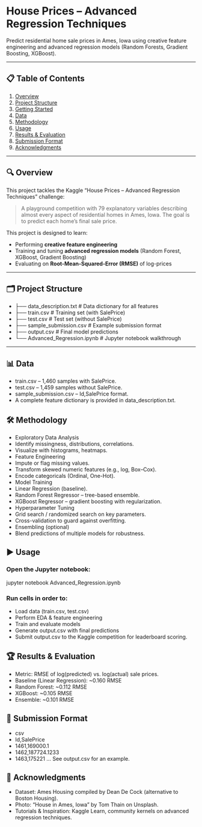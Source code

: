 # House Prices – Advanced Regression Techniques

Predict residential home sale prices in Ames, Iowa using creative feature engineering and advanced regression models (Random Forests, Gradient Boosting, XGBoost).

---

## 📋 Table of Contents

1. [Overview](#overview)  
2. [Project Structure](#project-structure)  
3. [Getting Started](#getting-started)  
4. [Data](#data)  
5. [Methodology](#methodology)  
6. [Usage](#usage)  
7. [Results & Evaluation](#results--evaluation)  
8. [Submission Format](#submission-format)  
9. [Acknowledgments](#acknowledgments)  

---

## 🔍 Overview

This project tackles the Kaggle “House Prices – Advanced Regression Techniques” challenge:

> A playground competition with 79 explanatory variables describing almost every aspect of residential homes in Ames, Iowa. The goal is to predict each home’s final sale price.  

This project is designed to learn:

- Performing **creative feature engineering**  
- Training and tuning **advanced regression models** (Random Forest, XGBoost, Gradient Boosting)  
- Evaluating on **Root-Mean-Squared-Error (RMSE)** of log-prices  

---

## 🗂 Project Structure
- ├── data_description.txt # Data dictionary for all features
- ├── train.csv # Training set (with SalePrice)
- ├── test.csv # Test set (without SalePrice)
- ├── sample_submission.csv # Example submission format
- ├── output.csv # Final model predictions
- └── Advanced_Regression.ipynb # Jupyter notebook walkthrough


---

## 📊 Data
- train.csv – 1,460 samples with SalePrice.
- test.csv – 1,459 samples without SalePrice.
- sample_submission.csv – Id,SalePrice format.
- A complete feature dictionary is provided in data_description.txt.

## 🛠 Methodology
- Exploratory Data Analysis
- Identify missingness, distributions, correlations.
- Visualize with histograms, heatmaps.
- Feature Engineering
- Impute or flag missing values.
- Transform skewed numeric features (e.g., log, Box–Cox).
- Encode categoricals (Ordinal, One-Hot).
- Model Training
- Linear Regression (baseline).
- Random Forest Regressor – tree-based ensemble.
- XGBoost Regressor – gradient boosting with regularization.
- Hyperparameter Tuning
- Grid search / randomized search on key parameters.
- Cross-validation to guard against overfitting.
- Ensembling (optional)
- Blend predictions of multiple models for robustness.

## ▶️ Usage
### Open the Jupyter notebook:
jupyter notebook Advanced_Regression.ipynb

### Run cells in order to:
- Load data (train.csv, test.csv)
- Perform EDA & feature engineering
- Train and evaluate models
- Generate output.csv with final predictions
- Submit output.csv to the Kaggle competition for leaderboard scoring.

## 🏆 Results & Evaluation
- Metric: RMSE of log(predicted) vs. log(actual) sale prices.
- Baseline (Linear Regression): ~0.160 RMSE
- Random Forest: ~0.112 RMSE
- XGBoost: ~0.105 RMSE
- Ensemble: ~0.101 RMSE

## 📂 Submission Format
- csv
- Id,SalePrice
- 1461,169000.1
- 1462,187724.1233
- 1463,175221
…
See output.csv for an example.

## 🙏 Acknowledgments
- Dataset: Ames Housing compiled by Dean De Cock (alternative to Boston Housing).
- Photo: “House in Ames, Iowa” by Tom Thain on Unsplash.
- Tutorials & Inspiration: Kaggle Learn, community kernels on advanced regression techniques.
